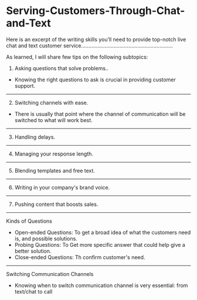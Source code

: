 # Serving-Customers-Through-Chat-and-Text
Here is an excerpt of the writing skills you’ll need to provide top-notch live chat and text customer service..............................................................

As learned, I will share few tips on the following subtopics:
1. Asking questions that solve problems..
- Knowing the right questions to ask is crucial in providing customer support.
---
2. Switching channels with ease.
- There is usually that point where the channel of communication will be switched to what will work best.
---
3. Handling delays.
---
4. Managing your response length.
----
5. Blending templates and free text.
---
6. Writing in your company's brand voice.
---
7. Pushing content that boosts sales.

---
Kinds of Questions
- Open-ended Questions: To get a broad idea of what the customers need is, and possible solutions.
- Probing Questions: To Get more specific answer that could help give a better solution.
- Close-ended Questions: Th confirm customer's need.

--- 
Switching Communication Channels
- Knowing when to switch communication channel is very essential: from text/chat to call
